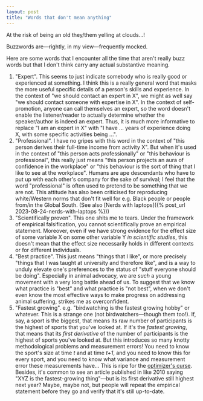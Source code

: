 ```yaml
---
layout: post
title: "Words that don't mean anything"
---
```


At the risk of being an old they/them yelling at clouds...!

Buzzwords are—rightly, in my view—frequently mocked.

Here are some words that I encounter all the time that aren't really buzz words but that I don't think carry any actual substantive meaning.

1. "Expert". This seems to just indicate somebody who is really good or experienced at something. I think this is a really general word that masks the more useful specific details of a person's skills and experience. In the context of "we should contact an expert in X", we might as well say "we should contact someone with expertise in X". In the context of self-promotion, anyone can call themselves an expert, so the word doesn't enable the listener/reader to actually determine whether the speaker/author is indeed an expert. Thus, it is much more informative to replace "I am an expert in X" with "I have ... years of experience doing X, with some specific activities being ...".
2. "Professional". I have no gripes with this word in the context of "this person derives their full-time income from activity X". But when it's used in the context of "this person acts professionally" or "this behaviour is professional", this really just means "this person projects an aura of confidence in the workplace" or "this behaviour is the sort of thing that I like to see at the workplace". Humans are ape descendants who have to put up with each other's company for the sake of survival; I feel that the word "professional" is often used to pretend to be something that we are not. This attitude has also been criticised for reproducing white/Western norms that don't fit well for e.g. Black people or people from/in the Global South. (See also [Nerds with laptops]({% post_url 2023-08-24-nerds-with-laptops %}))
3. "Scientifically proven". This one shits me to tears. Under the framework of empirical falsification, you cannot scientifically prove an empirical statement. Moreover, even if we have strong evidence for the effect size of some variable X on some other variable Y *in scientific studies*, this doesn't mean that the effect size necessarily holds in different contexts or for different individuals.
4. "Best practice". This just means "things that I like", or more precisely "things that I was taught at university and therefore like", and is a way to unduly elevate one's preferences to the status of "stuff everyone should be doing". Especially in animal advocacy, we are *such* a young movement with a very long battle ahead of us. To suggest that we know what practice is "best" and what practice is "not best", when we don't even know the most effective ways to make progress on addressing animal suffering, strikes me as overconfident.
5. "Fastest growing". e.g. "birdwatching is the fastest growing hobby" or whatever. This is a strange one (not birdwatchers—though them too!). If, say, a sport is the biggest, that means its raw number of participants is the highest of sports that you've looked at. If it's the *fastest growing*, that means that its *first derivative* of the number of participants is the highest of sports you've looked at. But this introduces so many knotty methodological problems and measurement errors! You need to know the sport's size at time *t* and at time *t+1*, and you need to know this for every sport, and you need to know what variance and measurement error these measurements have... This is ripe for the [optimizer's curse](https://forum.effectivealtruism.org/topics/optimizer-s-curse). Besides, it's common to see an article published in like 2010 saying "XYZ is the fastest-growing thing"—but is its first derivative still highest next year? Maybe, maybe not, but people will repeat the empirical statement before they go and verify that it's still up-to-date.
